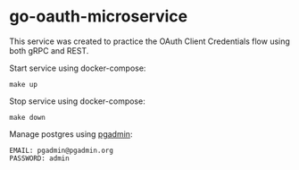 # go-oauth-microservice
This service was created to practice the OAuth Client Credentials flow using both gRPC and REST.

Start service using docker-compose:
```
make up
```
Stop service using docker-compose:
```
make down
```

Manage postgres using [pgadmin]([url](http://localhost:4000/)):
```
EMAIL: pgadmin@pgadmin.org
PASSWORD: admin
```
